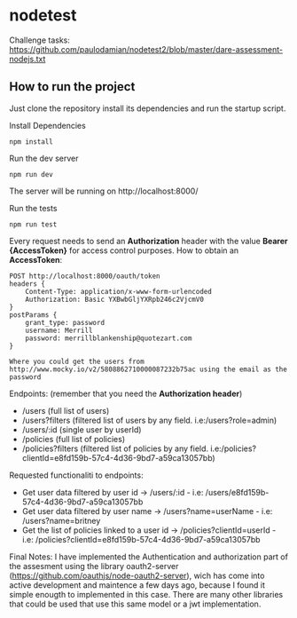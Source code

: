 # nodetest

Challenge tasks: https://github.com/paulodamian/nodetest2/blob/master/dare-assessment-nodejs.txt

## How to run the project

Just clone the repository install its dependencies and run the startup script.

Install Dependencies
```
npm install
```

Run the dev server
```
npm run dev
```
The server will be running on http://localhost:8000/

Run the tests
```
npm run test
```

Every request needs to send an **Authorization** header with the value **Bearer {AccessToken}** for access control purposes.
How to obtain an **AccessToken**:
```
POST http://localhost:8000/oauth/token
headers {
    Content-Type: application/x-www-form-urlencoded
    Authorization: Basic YXBwbGljYXRpb246c2VjcmV0
}
postParams {
    grant_type: password
    username: Merrill
    password: merrillblankenship@quotezart.com
}

Where you could get the users from http://www.mocky.io/v2/5808862710000087232b75ac using the email as the password
```

Endpoints: (remember that you need the **Authorization header**)
* /users (full list of users)
* /users?filters (filtered list of users by any field. i.e:/users?role=admin)
* /users/:id (single user by userId)
* /policies (full list of policies)
* /policies?filters (filtered list of policies by any field. i.e:/policies?clientId=e8fd159b-57c4-4d36-9bd7-a59ca13057bb)

Requested functionaliti to endpoints:
- Get user data filtered by user id -> /users/:id - i.e: /users/e8fd159b-57c4-4d36-9bd7-a59ca13057bb
- Get user data filtered by user name -> /users?name=userName - i.e: /users?name=britney
- Get the list of policies linked to a user id -> /policies?clientId=userId - i.e: /policies?clientId=e8fd159b-57c4-4d36-9bd7-a59ca13057bb

Final Notes:
I have implemented the Authentication and authorization part of the assesment using the library oauth2-server (https://github.com/oauthjs/node-oauth2-server), wich has come into active development and maintence a few days ago, because I found it simple enougth to implemented in this case. There are many other libraries that could be used that use this same model or a jwt implementation.